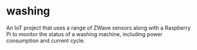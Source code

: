 # washing
An IoT project that uses a range of ZWave sensors along with a Raspberry Pi to monitor the status of a washing machine, including power consumption and current cycle.
